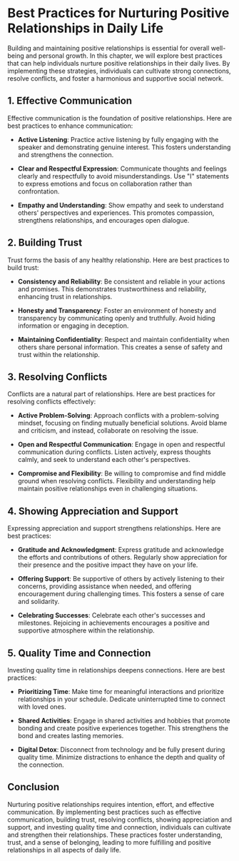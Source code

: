 Best Practices for Nurturing Positive Relationships in Daily Life
==========================================================================

Building and maintaining positive relationships is essential for overall well-being and personal growth. In this chapter, we will explore best practices that can help individuals nurture positive relationships in their daily lives. By implementing these strategies, individuals can cultivate strong connections, resolve conflicts, and foster a harmonious and supportive social network.

**1. Effective Communication**
------------------------------

Effective communication is the foundation of positive relationships. Here are best practices to enhance communication:

* **Active Listening**: Practice active listening by fully engaging with the speaker and demonstrating genuine interest. This fosters understanding and strengthens the connection.

* **Clear and Respectful Expression**: Communicate thoughts and feelings clearly and respectfully to avoid misunderstandings. Use "I" statements to express emotions and focus on collaboration rather than confrontation.

* **Empathy and Understanding**: Show empathy and seek to understand others' perspectives and experiences. This promotes compassion, strengthens relationships, and encourages open dialogue.

**2. Building Trust**
---------------------

Trust forms the basis of any healthy relationship. Here are best practices to build trust:

* **Consistency and Reliability**: Be consistent and reliable in your actions and promises. This demonstrates trustworthiness and reliability, enhancing trust in relationships.

* **Honesty and Transparency**: Foster an environment of honesty and transparency by communicating openly and truthfully. Avoid hiding information or engaging in deception.

* **Maintaining Confidentiality**: Respect and maintain confidentiality when others share personal information. This creates a sense of safety and trust within the relationship.

**3. Resolving Conflicts**
--------------------------

Conflicts are a natural part of relationships. Here are best practices for resolving conflicts effectively:

* **Active Problem-Solving**: Approach conflicts with a problem-solving mindset, focusing on finding mutually beneficial solutions. Avoid blame and criticism, and instead, collaborate on resolving the issue.

* **Open and Respectful Communication**: Engage in open and respectful communication during conflicts. Listen actively, express thoughts calmly, and seek to understand each other's perspectives.

* **Compromise and Flexibility**: Be willing to compromise and find middle ground when resolving conflicts. Flexibility and understanding help maintain positive relationships even in challenging situations.

**4. Showing Appreciation and Support**
---------------------------------------

Expressing appreciation and support strengthens relationships. Here are best practices:

* **Gratitude and Acknowledgment**: Express gratitude and acknowledge the efforts and contributions of others. Regularly show appreciation for their presence and the positive impact they have on your life.

* **Offering Support**: Be supportive of others by actively listening to their concerns, providing assistance when needed, and offering encouragement during challenging times. This fosters a sense of care and solidarity.

* **Celebrating Successes**: Celebrate each other's successes and milestones. Rejoicing in achievements encourages a positive and supportive atmosphere within the relationship.

**5. Quality Time and Connection**
----------------------------------

Investing quality time in relationships deepens connections. Here are best practices:

* **Prioritizing Time**: Make time for meaningful interactions and prioritize relationships in your schedule. Dedicate uninterrupted time to connect with loved ones.

* **Shared Activities**: Engage in shared activities and hobbies that promote bonding and create positive experiences together. This strengthens the bond and creates lasting memories.

* **Digital Detox**: Disconnect from technology and be fully present during quality time. Minimize distractions to enhance the depth and quality of the connection.

**Conclusion**
--------------

Nurturing positive relationships requires intention, effort, and effective communication. By implementing best practices such as effective communication, building trust, resolving conflicts, showing appreciation and support, and investing quality time and connection, individuals can cultivate and strengthen their relationships. These practices foster understanding, trust, and a sense of belonging, leading to more fulfilling and positive relationships in all aspects of daily life.
